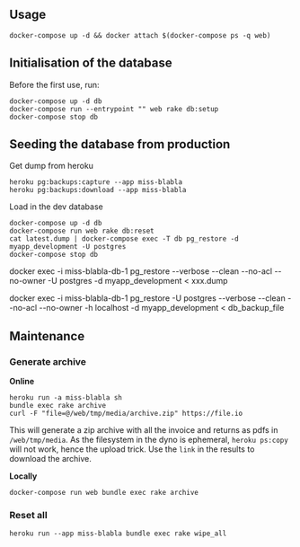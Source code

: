 


## Usage

```
docker-compose up -d && docker attach $(docker-compose ps -q web)
```

## Initialisation of the database

Before the first use, run:

```
docker-compose up -d db
docker-compose run --entrypoint "" web rake db:setup
docker-compose stop db
```

## Seeding the database from production

Get dump from heroku

```
heroku pg:backups:capture --app miss-blabla
heroku pg:backups:download --app miss-blabla
```

Load in the dev database

```
docker-compose up -d db
docker-compose run web rake db:reset
cat latest.dump | docker-compose exec -T db pg_restore -d myapp_development -U postgres
docker-compose stop db
```

docker exec -i miss-blabla-db-1 pg_restore --verbose --clean --no-acl --no-owner -U postgres -d myapp_development < xxx.dump

docker exec -i miss-blabla-db-1 pg_restore -U postgres --verbose --clean --no-acl --no-owner -h localhost -d myapp_development < db_backup_file


## Maintenance

### Generate archive

**Online**

```
heroku run -a miss-blabla sh
bundle exec rake archive
curl -F "file=@/web/tmp/media/archive.zip" https://file.io
```

This will generate a zip archive with all the invoice and returns as pdfs in `/web/tmp/media`. As the filesystem in the dyno is ephemeral, `heroku ps:copy` will not work, hence the upload trick. Use the `link` in the results to download the archive.

**Locally**

```
docker-compose run web bundle exec rake archive
```


### Reset all

```
heroku run --app miss-blabla bundle exec rake wipe_all
```
